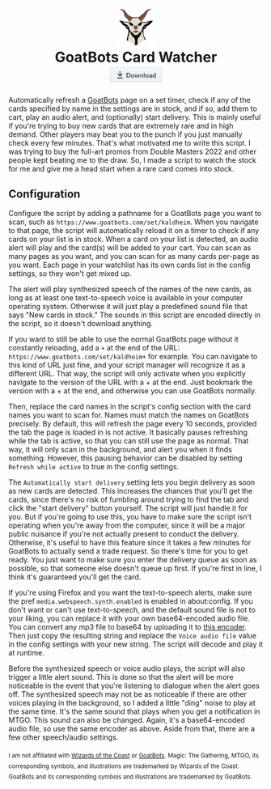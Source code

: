 <h1 align="center"><a href="https://github.com/aminomancer/GoatBots-Card-Watcher"><img src="./resources/goat.svg" height="72em"/></a><br>GoatBots Card Watcher<br><sub><a href="https://github.com/aminomancer/GoatBots-Card-Watcher/raw/main/goatbotsCardWatcher.user.js" title="Install with script manager" aria-label="Install with script manager"><img src="./resources/download.png" alt="Download" height="32"></a></sub>
</h1>

Automatically refresh a [GoatBots](https://www.goatbots.com) page on a set timer, check if any of the cards specified by name in the settings are in stock, and if so, add them to cart, play an audio alert, and (optionally) start delivery. This is mainly useful if you're trying to buy new cards that are extremely rare and in high demand. Other players may beat you to the punch if you just manually check every few minutes. That's what motivated me to write this script. I was trying to buy the full-art promos from Double Masters 2022 and other people kept beating me to the draw. So, I made a script to watch the stock for me and give me a head start when a rare card comes into stock.

## Configuration

Configure the script by adding a pathname for a GoatBots page you want to scan, such as `https://www.goatbots.com/set/kaldheim`. When you navigate to that page, the script will automatically reload it on a timer to check if any cards on your list is in stock. When a card on your list is detected, an audio alert will play and the card(s) will be added to your cart. You can scan as many pages as you want, and you can scan for as many cards per-page as you want. Each page in your watchlist has its own cards list in the config settings, so they won't get mixed up.

The alert will play synthesized speech of the names of the new cards, as long as at least one text-to-speech voice is available in your computer operating system. Otherwise it will just play a predefined sound file that says "New cards in stock." The sounds in this script are encoded directly in the script, so it doesn't download anything.

If you want to still be able to use the normal GoatBots page without it constantly reloading, add a `+` at the end of the URL: `https://www.goatbots.com/set/kaldheim+` for example. You can navigate to this kind of URL just fine, and your script manager will recognize it as a different URL. That way, the script will only activate when you explicitly navigate to the version of the URL with a + at the end. Just bookmark the version with a + at the end, and otherwise you can use GoatBots normally.

Then, replace the card names in the script's config section with the card names you want to scan for. Names must match the names on GoatBots precisely. By default, this will refresh the page every 10 seconds, provided the tab the page is loaded in is not active. It basically pauses refreshing while the tab is active, so that you can still use the page as normal. That way, it will only scan in the background, and alert you when it finds something. However, this pausing behavior can be disabled by setting `Refresh while active` to true in the config settings.

The `Automatically start delivery` setting lets you begin delivery as soon as new cards are detected. This increases the chances that you'll get the cards, since there's no risk of fumbling around trying to find the tab and click the "start delivery" button yourself. The script will just handle it for you. But if you're going to use this, you have to make sure the script isn't operating when you're away from the computer, since it will be a major public nuisance if you're not actually present to conduct the delivery. Otherwise, it's useful to have this feature since it takes a few minutes for GoatBots to actually send a trade request. So there's time for you to get ready. You just want to make sure you enter the delivery queue as soon as possible, so that someone else doesn't queue up first. If you're first in line, I think it's guaranteed you'll get the card.

If you're using Firefox and you want the text-to-speech alerts, make sure the pref `media.webspeech.synth.enabled` is enabled in about:config. If you don't want or can't use text-to-speech, and the default sound file is not to your liking, you can replace it with your own base64-encoded audio file. You can convert any mp3 file to base64 by uploading it to [this encoder](https://codepen.io/xewl/pen/NjyRJx). Then just copy the resulting string and replace the `Voice audio file` value in the config settings with your new string. The script will decode and play it at runtime.

Before the synthesized speech or voice audio plays, the script will also trigger a little alert sound. This is done so that the alert will be more noticeable in the event that you're listening to dialogue when the alert goes off. The synthesized speech may not be as noticeable if there are other voices playing in the background, so I added a little "ding" noise to play at the same time. It's the same sound that plays when you get a notification in MTGO. This sound can also be changed. Again, it's a base64-encoded audio file, so use the same encoder as above. Aside from that, there are a few other speech/audio settings.

<sub>I am not affiliated with <a href="https://company.wizards.com">Wizards of the Coast</a> or <a href="https://www.goatbots.com">GoatBots</a>. Magic: The Gathering, MTGO, its corresponding symbols, and illustrations are trademarked by Wizards of the Coast. GoatBots and its corresponding symbols and illustrations are trademarked by GoatBots.</sub>